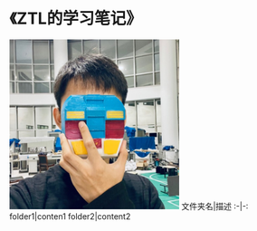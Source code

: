 # 《ZTL的学习笔记》
<img src="/ProfilePicture.jpg" width="300px">
文件夹名|描述
:-|-:
folder1|conten1
folder2|content2
